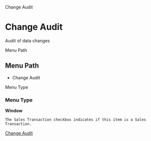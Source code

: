 
Change Audit
# Change Audit


Audit of data changes

Menu Path
## Menu Path



- Change Audit

Menu Type
### Menu Type

**Window**

```
The Sales Transaction checkbox indicates if this item is a Sales Transaction.
```

[Change Audit](functional-guide/window/window-change-audit.md)